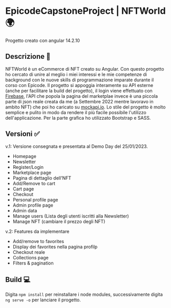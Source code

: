 # EpicodeCapstoneProject | NFTWorld 🌍

Progetto creato con angular 14.2.10

## Descrizione 📃

NFTWorld è un eCommerce di NFT creato su Angular. Con questo progetto ho cercato di unire al meglio i miei interessi e le mie competenze di background con le nuove skills di programmazione imparate durante il corso con Epicode. Il progetto si appoggia interamente su API esterne (anche per facilitare la build del progetto), il login viene effettuato con [Firebase](https://firebase.google.com/), l'API che popola la pagina del marketplae invece è una piccola parte di json reale creata da me (a Settembre 2022 mentre lavoravo in ambito NFT) che poi ho caricato su [mockapi.io](https://mockapi.io/). Lo stile del progetto è molto semplice e pulito in modo da rendere il più facile possibile l'utilizzo dell'applicazione. Per la parte grafica ho utilizzato Bootstrap e SASS.

## Versioni ✅

v.1: Versione consegnata e presentata al Demo Day del 25/01/2023.
- Homepage
- Newsletter
- Register/Login
- Marketplace page
- Pagina di dettaglio dell'NFT
- Add/Remove to cart
- Cart page
- Checkout
- Personal profile page
- Admin profile page
- Admin data
- Manage users (Lista degli utenti iscritti alla Newsletter)
- Manage NFT (cambiare il prezzo degli NFT)

v.2: Features da implementare
- Add/remove to favorites
- Display dei favorites nella pagina profilp
- Checkout reale
- Collections page
- Filters & pagination

## Build 💻

Digita `npm install` per reinstallare i node modules, successivamente digita `ng serve -o` per lanciare il progetto.

